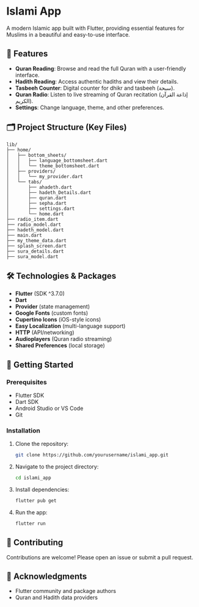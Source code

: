 # Islami App

A modern Islamic app built with Flutter, providing essential features for Muslims in a beautiful and easy-to-use interface.

## 🌟 Features

- **Quran Reading**: Browse and read the full Quran with a user-friendly interface.
- **Hadith Reading**: Access authentic hadiths and view their details.
- **Tasbeeh Counter**: Digital counter for dhikr and tasbeeh (سبحة).
- **Quran Radio**: Listen to live streaming of Quran recitation (إذاعة القرآن الكريم).
- **Settings**: Change language, theme, and other preferences.

## 🗂️ Project Structure (Key Files)

```
lib/
├── home/
│   ├── bottom_sheets/
│   │   ├── language_bottomsheet.dart
│   │   └── theme_bottomsheet.dart
│   ├── providers/
│   │   └── my_provider.dart
│   └── tabs/
│       ├── ahadeth.dart
│       ├── hadeth_Details.dart
│       ├── quran.dart
│       ├── sepha.dart
│       ├── settings.dart
│       └── home.dart
├── radio_item.dart
├── radio_model.dart
├── hadeth_model.dart
├── main.dart
├── my_theme_data.dart
├── splash_screen.dart
├── sura_details.dart
├── sura_model.dart
```

## 🛠️ Technologies & Packages

- **Flutter** (SDK ^3.7.0)
- **Dart**
- **Provider** (state management)
- **Google Fonts** (custom fonts)
- **Cupertino Icons** (iOS-style icons)
- **Easy Localization** (multi-language support)
- **HTTP** (API/networking)
- **Audioplayers** (Quran radio streaming)
- **Shared Preferences** (local storage)

## 🚀 Getting Started

### Prerequisites
- Flutter SDK
- Dart SDK
- Android Studio or VS Code
- Git

### Installation
1. Clone the repository:
   ```bash
   git clone https://github.com/yourusername/islami_app.git
   ```
2. Navigate to the project directory:
   ```bash
   cd islami_app
   ```
3. Install dependencies:
   ```bash
   flutter pub get
   ```
4. Run the app:
   ```bash
   flutter run
   ```

## 🤝 Contributing
Contributions are welcome! Please open an issue or submit a pull request.


## 🙏 Acknowledgments
- Flutter community and package authors
- Quran and Hadith data providers
